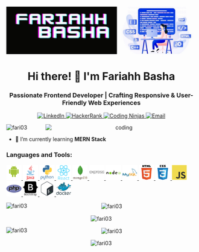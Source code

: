 <!-- Header Section -->

[![Masthead Banner](https://raw.githubusercontent.com/fari03/fari03/main/bgm1.jpg)](https://raw.githubusercontent.com/fari03/fari03/main/bgm1.jpg)


<h1 align="center">Hi there! 👋 I'm Fariahh Basha</h1>
<h3 align="center">Passionate Frontend Developer | Crafting Responsive & User-Friendly Web Experiences</h3>

<!-- Connect with me Section -->
<p align="center">
  <a href="https://linkedin.com/in/fariahh-basha" target="_blank">
    <img src="https://raw.githubusercontent.com/rahuldkjain/github-profile-readme-generator/master/src/images/icons/Social/linked-in-alt.svg" alt="LinkedIn" height="30" width="40" />
  </a>
  <a href="https://www.hackerrank.com/fariahh999" target="_blank">
    <img src="https://raw.githubusercontent.com/rahuldkjain/github-profile-readme-generator/master/src/images/icons/Social/hackerrank.svg" alt="HackerRank" height="30" width="40" />
  </a>
  <a href="https://www.codingninjas.com/profiles/in/fariahh999" target="_blank">
    <img src="https://raw.githubusercontent.com/rahuldkjain/github-profile-readme-generator/master/src/images/icons/Social/coding-ninjas.svg" alt="Coding Ninjas" height="30" width="40" />
  </a>
  <a href="mailto:fariahh999@gmail.com">
    <img src="https://img.shields.io/badge/Email-me-red?style=flat-square&logo=gmail" alt="Email" />
  </a>
</p>

<!-- About Me Section -->
<p align="center">
  <img align="right" alt="coding" width="400" src="https://github.com/fari03/fari03/blob/main/coding.gif">
</p>

<p align="left"> 
  <img src="https://komarev.com/ghpvc/?username=fari03&label=Profile%20views&color=0e75b6&style=flat-square" alt="fari03" /> 
</p>

- 🌱 I’m currently learning **MERN Stack**

<h3 align="left">Languages and Tools:</h3>
<p align="left"> 
  <a href="https://developer.android.com" target="_blank" rel="no-referrer">
    <img src="https://raw.githubusercontent.com/devicons/devicon/master/icons/android/android-original-wordmark.svg" alt="android" width="40" height="40" />
  </a>
  <a href="https://www.java.com/" target="_blank" rel="no-referrer">
    <img src="https://raw.githubusercontent.com/devicons/devicon/master/icons/java/java-original-wordmark.svg" alt="java" width="40" height="40" />
  </a>
  <a href="https://www.python.org/" target="_blank" rel="no-referrer">
    <img src="https://raw.githubusercontent.com/devicons/devicon/master/icons/python/python-original-wordmark.svg" alt="python" width="40" height="40" />
  </a>
  <a href="https://reactjs.org/" target="_blank" rel="no-referrer">
    <img src="https://raw.githubusercontent.com/devicons/devicon/master/icons/react/react-original-wordmark.svg" alt="react" width="40" height="40" />
  </a>
  <a href="https://www.mongodb.com/" target="_blank" rel="no-referrer">
    <img src="https://raw.githubusercontent.com/devicons/devicon/master/icons/mongodb/mongodb-original-wordmark.svg" alt="mongodb" width="40" height="40" />
  </a>
  <a href="https://expressjs.com/" target="_blank" rel="no-referrer">
    <img src="https://raw.githubusercontent.com/devicons/devicon/master/icons/express/express-original-wordmark.svg" alt="express" width="40" height="40" />
  </a>
  <a href="https://nodejs.org/" target="_blank" rel="no-referrer">
    <img src="https://raw.githubusercontent.com/devicons/devicon/master/icons/nodejs/nodejs-original-wordmark.svg" alt="nodejs" width="40" height="40" />
  </a>
  <a href="https://www.w3schools.com/sql/" target="_blank" rel="no-referrer">
    <img src="https://raw.githubusercontent.com/devicons/devicon/master/icons/mysql/mysql-original-wordmark.svg" alt="sql" width="40" height="40" />
  </a>
  <a href="https://www.w3schools.com/html/" target="_blank" rel="no-referrer">
    <img src="https://raw.githubusercontent.com/devicons/devicon/master/icons/html5/html5-original-wordmark.svg" alt="html" width="40" height="40" />
  </a>
  <a href="https://www.w3schools.com/css/" target="_blank" rel="no-referrer">
    <img src="https://raw.githubusercontent.com/devicons/devicon/master/icons/css3/css3-original-wordmark.svg" alt="css" width="40" height="40" />
  </a>
  <a href="https://www.w3schools.com/js/" target="_blank" rel="no-referrer">
    <img src="https://raw.githubusercontent.com/devicons/devicon/master/icons/javascript/javascript-original.svg" alt="javascript" width="40" height="40" />
  </a>
  <a href="https://www.php.net/" target="_blank" rel="no-referrer">
    <img src="https://raw.githubusercontent.com/devicons/devicon/master/icons/php/php-original.svg" alt="php" width="40" height="40" />
  </a>
  <a href="https://getbootstrap.com/" target="_blank" rel="no-referrer">
    <img src="https://raw.githubusercontent.com/devicons/devicon/master/icons/bootstrap/bootstrap-plain-wordmark.svg" alt="bootstrap" width="40" height="40" />
  </a>
  <a href="https://www.gnu.org/software/bash/" target="_blank" rel="no-referrer">
    <img src="https://raw.githubusercontent.com/devicons/devicon/master/icons/bash/bash-original.svg" alt="bash" width="40" height="40" />
  </a>
  <a href="https://www.docker.com/" target="_blank" rel="no-referrer">
    <img src="https://raw.githubusercontent.com/devicons/devicon/master/icons/docker/docker-original-wordmark.svg" alt="docker" width="40" height="40" />
  </a>
</p>

<p align="center">
  <img align="left" src="https://github-readme-stats.vercel.app/api/top-langs?username=fari03&show_icons=true&locale=en&layout=compact" alt="fari03" />
  <img align="center" src="https://github-readme-stats.vercel.app/api?username=fari03&show_icons=true&locale=en" alt="fari03" />
</p>

<p align="center">
  <img align="center" src="https://github-readme-streak-stats.herokuapp.com/?user=fari03&" alt="fari03" />
</p>

<!-- GitHub Stats Section -->
<p align="center">
  <img align="left" src="https://github-readme-stats.vercel.app/api/top-langs?username=fari03&show_icons=true&locale=en&layout=compact" alt="fari03" />
  <img align="center" src="https://github-readme-stats.vercel.app/api?username=fari03&show_icons=true&locale=en" alt="fari03" />
</p>

<p align="center">
  <img align="center" src="https://github-readme-streak-stats.herokuapp.com/?user=fari03&" alt="fari03" />
</p>
